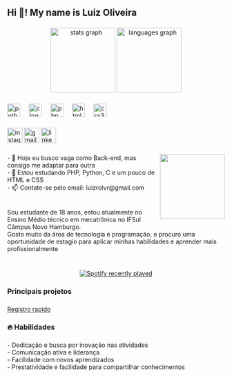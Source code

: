 <h2 align="left">Hi 👋! My name is Luiz Oliveira</h2>

###

<div align="center">
  <img src="https://github-readme-stats.vercel.app/api?username=luiz-olvr&hide_title=false&hide_rank=false&show_icons=true&include_all_commits=true&count_private=true&disable_animations=false&theme=dracula&locale=en&hide_border=false" height="150" alt="stats graph"  />
  <img src="https://github-readme-stats.vercel.app/api/top-langs?username=luiz-olvr&locale=en&hide_title=false&layout=compact&card_width=320&langs_count=5&theme=dracula&hide_border=false" height="150" alt="languages graph"  />
</div>

###

<div align="left">
  <img src="https://skillicons.dev/icons?i=py" height="30" alt="python logo"  />
  <img width="12" />
  <img src="https://skillicons.dev/icons?i=c" height="30" alt="c logo"  />
  <img width="12" />
  <img src="https://skillicons.dev/icons?i=php" height="30" alt="php logo"  />
  <img width="12" />
  <img src="https://skillicons.dev/icons?i=html" height="30" alt="html5 logo"  />
  <img width="12" />
  <img src="https://skillicons.dev/icons?i=css" height="30" alt="css3 logo"  />
</div>

###

<div align="left">
  <a href="https://www.instagram.com/luizz.olliveira/" target="_blank">
    <img src="https://img.shields.io/static/v1?message=Instagram&logo=instagram&label=&color=E4405F&logoColor=white&labelColor=&style=for-the-badge" height="35" alt="instagram logo"  /></a>
  <a href = "mailto:luizrolvr@gmail.com"><img src="https://img.shields.io/static/v1?message=Gmail&logo=gmail&label=&color=D14836&logoColor=white&labelColor=&style=for-the-badge" height="35" alt="gmail logo"  /></a>
  <a href="https://www.linkedin.com/in/luiz-oliveira-09ab98290/" target="_blank">
    <img src="https://img.shields.io/static/v1?message=LinkedIn&logo=linkedin&label=&color=0077B5&logoColor=white&labelColor=&style=for-the-badge" height="35" alt="linkedin logo"  />
  </a>
</div>

###

<img align="right" height="150" src="https://i.pinimg.com/originals/e4/26/70/e426702edf874b181aced1e2fa5c6cde.gif"  />

###

<p align="left">- 🔭 Hoje eu busco vaga como Back-end, mas consigo me adaptar para outra <br>- 🌱 Estou estudando PHP, Python, C e um pouco de HTML e CSS<br>- 📫 Contate-se pelo email: luizrolvr@gmail.com<br><br><br>Sou estudante de 18 anos, estou atualmente no Ensino Médio técnico em mecatrônica no IFSul Câmpus Novo Hamburgo. <br>Gosto muito da área de tecnologia e programação, e procuro uma oportunidade de estagio para aplicar minhas habilidades e aprender mais  profissionalmente</p>

###

<br clear="both">

<div align="center">
  <a href="https://open.spotify.com/user/u4srzl34qx7qkuj6i17wzklej">
    <img src="https://spotify-recently-played-readme.vercel.app/api?user=u4srzl34qx7qkuj6i17wzklej&count=5&unique=false" alt="Spotify recently played"  />
  </a>
</div>

###

<h3 align="left">Principais projetos</h3>

###

<p align="left"><a href= "https://github.com/luiz-olvr/Registro_rapido">Registro rapido</a></p>

###

<h3 align="left">🔥 Habilidades</h3>

###

<p align="left">- Dedicação e busca por inovação nas atividades<br>- Comunicação ativa e liderança<br>- Facilidade com novos aprendizados<br>- Prestatividade e facilidade para compartilhar conhecimentos</p>

###
